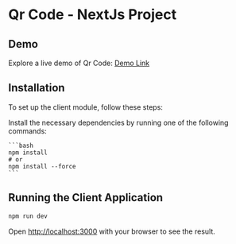 # Qr Code - NextJs Project

## Demo

Explore a live demo of Qr Code: [Demo Link](https://qrcode-harshpatel92.vercel.app/)

## Installation

To set up the client module, follow these steps:

Install the necessary dependencies by running one of the following commands:

    ```bash
    npm install
    # or
    npm install --force
    ```

## Running the Client Application


```bash
npm run dev
```

Open [http://localhost:3000](http://localhost:3000) with your browser to see the result.
